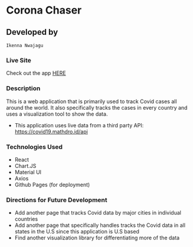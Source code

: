 # Corona Chaser


## Developed by
``
Ikenna Nwajagu
``


### Live Site 

Check out the app <a href='https://sochikenny.github.io/corona-chaser/'> HERE </a>


### Description

This is a web application that is primarily used to track Covid cases all around the world. It also specifically tracks the cases in every country and uses a visualization tool to show the data. 
- This application uses live data from a third party API: https://covid19.mathdro.id/api 


### Technologies Used

- React
- Chart.JS
- Material UI
- Axios
- Github Pages (for deployment)


### Directions for Future Development

- Add another page that tracks Covid data by major cities in individual countries
- Add another page that specifically handles tracks the Covid data in all states in the U.S since this application is U.S based
- Find another visualization library for differentiating more of the data

